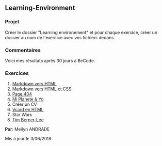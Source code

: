 ## Learning-Environment

### Projet
Créer le dossier "Learning environement" et pour chaque exercice, créer un dossier au nom de l'exercice avec vos fichiers dedans.

### Commentaires

Voici mes résultats après 30 jours à BeCode.


### Exercices

1. [Markdown vers HTML](https://meilyn.github.io/HTML-CSS/markdown-vers-HTML/)
2. [Markdown vers HTML et CSS](https://meilyn.github.io/HTML-CSS/markdown-vers-HTML/)
4. [Page 404](https://meilyn.github.io/HTML-CSS/404/)
5. [Mi Planete & Yo](https://meilyn.github.io/HTML-CSS/Association/)
5. Créer un CV
6. [Vcard en HTML](https://meilyn.github.io/Vcard/)
7. Star Wars
8. [Tim Berner-Lee](https://meilyn.github.io/Tim-Berners-Lee/)


**Par:** Meilyn ANDRADE


Mis à jour le 3/06/2018